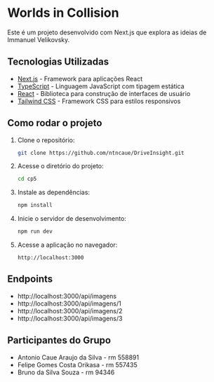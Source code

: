 # Worlds in Collision

Este é um projeto desenvolvido com Next.js que explora as ideias de Immanuel Velikovsky.

## Tecnologias Utilizadas

- [Next.js](https://nextjs.org/) - Framework para aplicações React
- [TypeScript](https://www.typescriptlang.org/) - Linguagem JavaScript com tipagem estática
- [React](https://reactjs.org/) - Biblioteca para construção de interfaces de usuário
- [Tailwind CSS](https://tailwindcss.com/) - Framework CSS para estilos responsivos

## Como rodar o projeto

1. Clone o repositório:

   ```bash
   git clone https://github.com/ntncaue/DriveInsight.git
   ```

2. Acesse o diretório do projeto:

   ```cmd
   cd cp5
   ```

3. Instale as dependências:

   ```cmd
   npm install
   ```

4. Inicie o servidor de desenvolvimento:

   ```bash
   npm run dev
   ```

5. Acesse a aplicação no navegador:
   ```
   http://localhost:3000
   ```

## Endpoints

- http://localhost:3000/api/imagens
- http://localhost:3000/api/imagens/1
- http://localhost:3000/api/imagens/2
- http://localhost:3000/api/imagens/3

## Participantes do Grupo

- Antonio Caue Araujo da Silva - rm 558891
- Felipe Gomes Costa Orikasa - rm 557435
- Bruno da Silva Souza - rm 94346